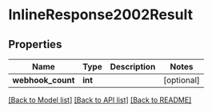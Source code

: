 # InlineResponse2002Result

## Properties
Name | Type | Description | Notes
------------ | ------------- | ------------- | -------------
**webhook_count** | **int** |  | [optional] 

[[Back to Model list]](../README.md#documentation-for-models) [[Back to API list]](../README.md#documentation-for-api-endpoints) [[Back to README]](../README.md)


